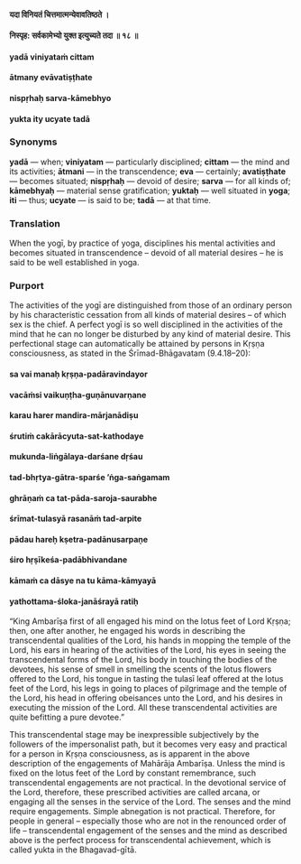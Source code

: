 #### यदा विनियतं चित्तमात्मन्येवावतिष्ठते ।
#### निस्पृह: सर्वकामेभ्यो युक्त इत्युच्यते तदा ॥ १८ ॥

#### yadā viniyataṁ cittam
#### ātmany evāvatiṣṭhate
#### nispṛhaḥ sarva-kāmebhyo
#### yukta ity ucyate tadā

### Synonyms

**yadā** — when; **viniyatam** — particularly disciplined; **cittam** — the mind and its activities; **ātmani** — in the transcendence; **eva** — certainly; **avatiṣṭhate** — becomes situated; **nispṛhaḥ** — devoid of desire; **sarva** — for all kinds of; **kāmebhyaḥ** — material sense gratification; **yuktaḥ** — well situated in **yoga**; **iti** — thus; **ucyate** — is said to be; **tadā** — at that time.

### Translation

When the yogī, by practice of yoga, disciplines his mental activities and becomes situated in transcendence – devoid of all material desires – he is said to be well established in yoga.

### Purport

The activities of the yogī are distinguished from those of an ordinary person by his characteristic cessation from all kinds of material desires – of which sex is the chief. A perfect yogī is so well disciplined in the activities of the mind that he can no longer be disturbed by any kind of material desire. This perfectional stage can automatically be attained by persons in Kṛṣṇa consciousness, as stated in the Śrīmad-Bhāgavatam (9.4.18–20):

#### sa vai manaḥ kṛṣṇa-padāravindayor
#### vacāṁsi vaikuṇṭha-guṇānuvarṇane
#### karau harer mandira-mārjanādiṣu
#### śrutiṁ cakārācyuta-sat-kathodaye

#### mukunda-liṅgālaya-darśane dṛśau
#### tad-bhṛtya-gātra-sparśe ’ṅga-saṅgamam
#### ghrāṇaṁ ca tat-pāda-saroja-saurabhe
#### śrīmat-tulasyā rasanāṁ tad-arpite

#### pādau hareḥ kṣetra-padānusarpaṇe
#### śiro hṛṣīkeśa-padābhivandane
#### kāmaṁ ca dāsye na tu kāma-kāmyayā
#### yathottama-śloka-janāśrayā ratiḥ

“King Ambarīṣa first of all engaged his mind on the lotus feet of Lord Kṛṣṇa; then, one after another, he engaged his words in describing the transcendental qualities of the Lord, his hands in mopping the temple of the Lord, his ears in hearing of the activities of the Lord, his eyes in seeing the transcendental forms of the Lord, his body in touching the bodies of the devotees, his sense of smell in smelling the scents of the lotus flowers offered to the Lord, his tongue in tasting the tulasī leaf offered at the lotus feet of the Lord, his legs in going to places of pilgrimage and the temple of the Lord, his head in offering obeisances unto the Lord, and his desires in executing the mission of the Lord. All these transcendental activities are quite befitting a pure devotee.”

This transcendental stage may be inexpressible subjectively by the followers of the impersonalist path, but it becomes very easy and practical for a person in Kṛṣṇa consciousness, as is apparent in the above description of the engagements of Mahārāja Ambarīṣa. Unless the mind is fixed on the lotus feet of the Lord by constant remembrance, such transcendental engagements are not practical. In the devotional service of the Lord, therefore, these prescribed activities are called arcana, or engaging all the senses in the service of the Lord. The senses and the mind require engagements. Simple abnegation is not practical. Therefore, for people in general – especially those who are not in the renounced order of life – transcendental engagement of the senses and the mind as described above is the perfect process for transcendental achievement, which is called yukta in the Bhagavad-gītā.